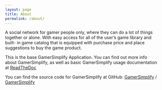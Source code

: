 ```yaml
---
layout: page
title: About
permalink: /about/
---
```


A social network for gamer people only, where they can do a lot of things together or alone. With easy access for all of the user’s game library and built- in game catalog that is equipped with purchase price and place suggestions to buy the game product. 


This is the base GamerSimplify Application. You can find out more info about GamerSimplify, as well as basic GamerSimplify usage documentation at [ReadTheDoc](https://gamersimplify.readthedocs.io/en/latest/)

You can find the source code for GamerSimplify at GitHub:
[GamerSimplify][GamerSimplify] /
[GamerSimplify](https://github.com/rashtv/GamerSimplify)


[GamerSimplify]: https://github.com/rashtv/GamerSimplify
[jekyll-organization]: https://github.com/jekyll
